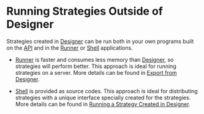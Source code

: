 # Running Strategies Outside of Designer

Strategies created in [Designer](Designer.md) can be run both in your own programs built on the [API](StockSharpAbout.md) and in the [Runner](Runner.md) or [Shell](Shell.md) applications.

- [Runner](Runner.md) is faster and consumes less memory than [Designer](Designer.md), so strategies will perform better. This approach is ideal for running strategies on a server. More details can be found in [Export from Designer](RunnerDesignerExport.md).

- [Shell](Shell.md) is provided as source codes. This approach is ideal for distributing strategies with a unique interface specially created for the strategies. More details can be found in [Running a Strategy Created in Designer](Shell_run_Designer_strategy.md).